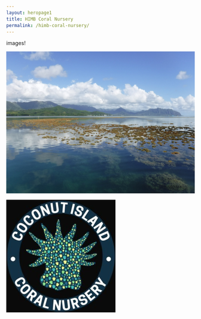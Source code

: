 ```yaml
---
layout: heropage1
title: HIMB Coral Nursery
permalink: /himb-coral-nursery/
---
```



images!

![](/images/reef-exposed.jpg)



![](/images/coral_nursery_logo.jpg)
